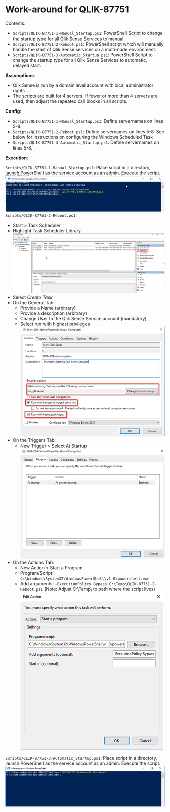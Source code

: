 # Work-around for QLIK-87751
Contents:
- `Scripts/QLIK-87751-1-Manual_Startup.ps1`: PowerShell Script to change the startup type for all Qlik Sense Services to manual.
- `Scripts/QLIK-87751-2-Reboot.ps1`: PowerShell script which will manually handle the start of Qlik Sense services on a multi-node environment.
- `Scripts/QLIK-87751-3-Automatic_Startup.ps1`: PowerShell Script to change the startup type for all Qlik Sense Services to automatic, delayed start.

**Assumptions**:
 - Qlik Sense is run by a domain level account with local administrator rights.
 - The scripts are built for 4 servers. If fewer or more than 4 servers are used, then adjust the repeated call blocks in all scripts.
 
**Config**:
- `Scripts/QLIK-87751-1-Manual_Startup.ps1`: Define servernames on lines 5-8.
- `Scripts/QLIK-87751-2-Reboot.ps1`: Define servernames on lines 5-8. See below for instructions on configuring the Windows Scheduled Task
- `Scripts/QLIK-87751-3-Automatic_Startup.ps1`: Define servernames on lines 5-8.

**Execution**:

`Scripts/QLIK-87751-1-Manual_Startup.ps1`: Place script in a directory, launch PowerShell as the service account as an admin. Execute the script.
![QLIK-87751-1-Manual_Startup example](img/QLIK-87751-1-Manual_Startup.png)
`Scripts/QLIK-87751-2-Reboot.ps1`:
- Start > Task Scheduler
- Highlight Task Scheduler Library
![QLIK-87751-2-Reboot-1.png](img/QLIK-87751-2-Reboot-1.png)
- Select *Create Task*
- On the General Tab:
  - Provide a Name (arbitrary)
  - Provide a description (arbitrary)
  - Change User to the Qlik Sense Service account (mandatory)
  - Select run with highest privileges
![QLIK-87751-2-Reboot-2.png](img/QLIK-87751-2-Reboot-2.png)
- On the Triggers Tab:
  - New Trigger > Select At Startup
![QLIK-87751-2-Reboot-3.png](img/QLIK-87751-2-Reboot-3.png)
- On the Actions Tab:
  - New Action > Start a Program
  - Program/Script: `C:\Windows\System32\WindowsPowerShell\v1.0\powershell.exe`
  - Add arguments: `-ExecutionPolicy Bypass C:\Temp\QLIK-87751-2-Reboot.ps1` (Note: Adjust C:\Temp\ to path where the script lives)
![QLIK-87751-2-Reboot-4.png](img/QLIK-87751-2-Reboot-4.png)

`Scripts/QLIK-87751-3-Automatic_Startup.ps1`: Place script in a directory, launch PowerShell as the service account as an admin. Execute the script.
![QLIK-87751-3-Automatic_Startup.png](img/QLIK-87751-3-Automatic_Startup.png)
